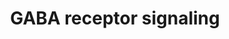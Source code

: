 ---
annotations:
- id: CL:0000125
  parent: animal cell
  type: Cell Type Ontology
  value: glial cell
- id: PW:0001892
  parent: drug pathway
  type: Pathway Ontology
  value: calcium channel blocker drug pathway
- id: PW:0000848
  parent: signaling pathway
  type: Pathway Ontology
  value: gamma-aminobutyric acid signaling pathway
- id: CL:0000540
  parent: animal cell
  type: Cell Type Ontology
  value: neuron
- id: PW:0000003
  parent: signaling pathway
  type: Pathway Ontology
  value: signaling pathway
- id: PW:0000407
  parent: classic metabolic pathway
  type: Pathway Ontology
  value: neurotransmitter metabolic pathway
- id: PW:0000757
  parent: drug pathway
  type: Pathway Ontology
  value: benzodiazepine pharmacodynamics pathway
- id: PW:0000405
  parent: regulatory pathway
  type: Pathway Ontology
  value: synaptic vesicle exocytosis - neurotransmitter release pathway
- id: CL:0000617
  parent: animal cell
  type: Cell Type Ontology
  value: GABAergic neuron
authors:
- DeSl
- IreneHemel
- Khanspers
- AlexanderPico
- Eweitz
- Finterly
- Egonw
citedin:
- link: PMC9473477
  title: 'Network-Based Data Analysis Reveals Ion Channel-Related Gene Features in
    COVID-19: A Bioinformatic Approach (2022)'
communities:
- ONTOX
description: 'GABA is the main inhibitory neurotransmitter in the mammalian CNS. It
  is synthesized from glutamate by the enzyme L-glutamic acid decarboxylase. The GABA
  transporter GAT, located in the plasma membrane of nerve terminals and glial cells,
  plays an important role in the termination of synaptic transmission. GABA enters
  the cell via GAT and is then converted to gamma hydroxybutarate or succinate, the
  latter eventually entering the citrate cycle.  There are three GABA receptors: GABA(A),
  GABA(B) and GABA(C) receptor. GABA(A) and GABA(C) receptors belong to the family
  of transmitter-gated ion channels while GABA(B) receptor is a G protein coupled
  receptor which is activated by baclofen. GABA(A) receptors are hetero-oligomeric
  Cl⁻ channels that are modulated by barbiturates and benzodiazepines. GABA(A)R-associated
  protein (GABARAP) is localized in the golgi and plays a role in intracellular GABA
  (A) receptor transport via its ability to interact with N-ethylmaleimide-sensitive
  factor (NSF) and gephyrin (GPHN). Surface receptor number is important since it
  is a determinant of inhibitory synapse strength. It is controlled by removal of
  receptors from the membrane by interaction with the clathrin adaptor AP2 followed
  by recruitment into clathrin-coated pits. GABA(A) receptors can then be targeted
  for proteasomal degradation.  Proteins on this pathway have targeted assays available
  via the [CPTAC Assay Portal](https://assays.cancer.gov/available_assays?wp_id=WP4159).'
last-edited: 2025-10-20
ndex: 7993ac02-8b69-11eb-9e72-0ac135e8bacf
organisms:
- Homo sapiens
redirect_from:
- /index.php/Pathway:WP4159
- /instance/WP4159
- /instance/WP4159_r140746
revision: r140746
schema-jsonld:
- '@context': https://schema.org/
  '@id': https://wikipathways.github.io/pathways/WP4159.html
  '@type': Dataset
  creator:
    '@type': Organization
    name: WikiPathways
  description: 'GABA is the main inhibitory neurotransmitter in the mammalian CNS.
    It is synthesized from glutamate by the enzyme L-glutamic acid decarboxylase.
    The GABA transporter GAT, located in the plasma membrane of nerve terminals and
    glial cells, plays an important role in the termination of synaptic transmission.
    GABA enters the cell via GAT and is then converted to gamma hydroxybutarate or
    succinate, the latter eventually entering the citrate cycle.  There are three
    GABA receptors: GABA(A), GABA(B) and GABA(C) receptor. GABA(A) and GABA(C) receptors
    belong to the family of transmitter-gated ion channels while GABA(B) receptor
    is a G protein coupled receptor which is activated by baclofen. GABA(A) receptors
    are hetero-oligomeric Cl⁻ channels that are modulated by barbiturates and benzodiazepines.
    GABA(A)R-associated protein (GABARAP) is localized in the golgi and plays a role
    in intracellular GABA (A) receptor transport via its ability to interact with
    N-ethylmaleimide-sensitive factor (NSF) and gephyrin (GPHN). Surface receptor
    number is important since it is a determinant of inhibitory synapse strength.
    It is controlled by removal of receptors from the membrane by interaction with
    the clathrin adaptor AP2 followed by recruitment into clathrin-coated pits. GABA(A)
    receptors can then be targeted for proteasomal degradation.  Proteins on this
    pathway have targeted assays available via the [CPTAC Assay Portal](https://assays.cancer.gov/available_assays?wp_id=WP4159).'
  keywords:
  - ABAT
  - ALDH4
  - ALDH9A1
  - AP2A1
  - AP2A2
  - AP2B1
  - AP2M1
  - AP2S1
  - Adenylate cyclase
  - Baclofen
  - Barbiturates
  - Benzodiazepines
  - Ca2+ channel
  - Calcium influx
  - Cl⁻
  - DNM1
  - G-protein (large Heterotrimeric)
  - G-protein (small monomeric Small GTPase)
  - GABA
  - GABA-B receptor
  - GABA-B-receptor (sub.1)
  - GABA-B-receptor (sub.2)
  - GABARAP
  - GABRA1
  - GABRA2
  - GABRA3
  - GABRA4
  - GABRA5
  - GABRA6
  - GABRB1
  - GABRB2
  - GABRB3
  - GABRD
  - GABRE
  - GABRG1
  - GABRG2
  - GABRG3
  - GABRP
  - GABRQ
  - GAD1
  - GAD2
  - GAT1
  - GAT3
  - GPHN
  - Gamma-hydroxybutyrate
  - 'Gamma-hydroxybutyrate '
  - K+ channel
  - L-glutamate
  - NSF
  - Release of GABA
  - SLC32A1
  - SLC6A11
  - 'Succinate '
  - Succinic semialdehyde
  - UBQLN1
  - VIAAT
  license: CC0
  name: GABA receptor signaling
seo: CreativeWork
title: GABA receptor signaling
wpid: WP4159
---